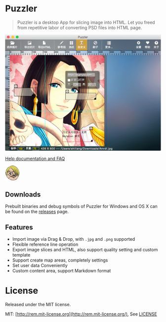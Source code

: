 Puzzler
==============

> Puzzler is a desktop App for slicing image into HTML. Let you freed from repetitive labor of converting PSD files into HTML page.

<img src="docs/screenshot.png" width="700">

[Help documentation and FAQ](docs/HELP.md)

![puzzler](src/img/logo.png)

## Downloads

Prebuilt binaries and debug symbols of Puzzler for Windows and OS X can be found on the [releases](https://github.com/superRaytin/puzzler/releases) page.

## Features

- Import image via Drag & Drop, with `.jpg` and `.png` supported
- Flexible reference line operation
- Export image slices and HTML, also support quality setting and custom template
- Support create map areas, completely settings
- Set user data Conveniently
- Custom content area, support Markdown format

# License
Released under the MIT license.

MIT: [http://rem.mit-license.org](http://rem.mit-license.org/), See [LICENSE](/LICENSE)